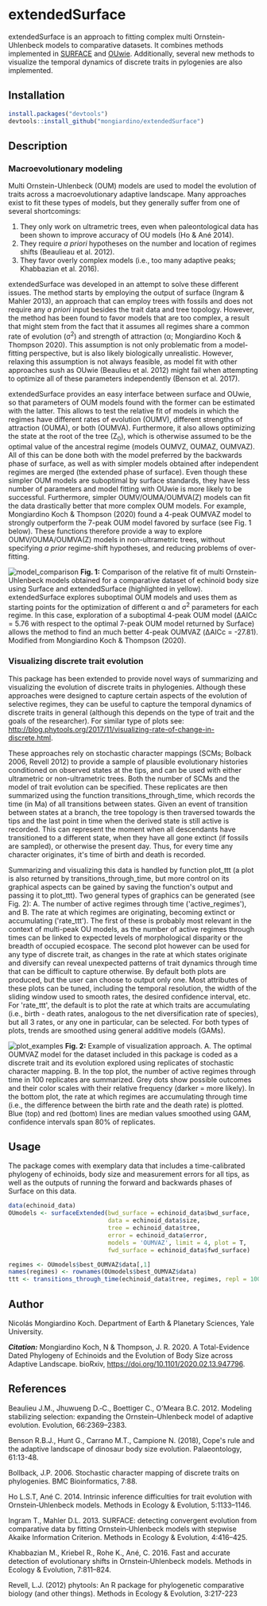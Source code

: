 # extendedSurface
extendedSurface is an approach to fitting complex multi Ornstein-Uhlenbeck models to comparative datasets. It combines methods implemented in [SURFACE](https://www.otago.ac.nz/ecoevotago/code/surface.html) and [OUwie](https://www.jeremybeaulieu.org/r.html). Additionally, several new methods to visualize the temporal dynamics of discrete traits in pylogenies are also implemented.

## Installation
```R
install.packages("devtools")
devtools::install_github("mongiardino/extendedSurface")
```

## Description
### Macroevolutionary modeling
Multi Ornstein-Uhlenbeck (OUM) models are used to model the evolution of traits across a macroevolutionary adaptive landscape. Many approaches exist to fit these types of models, but they generally suffer from one of several shortcomings:
 1) They only work on ultrametric trees, even when paleontological data has been shown to improve accuracy of OU models (Ho & Ané 2014).
 2) They require *a priori* hypotheses on the number and location of regimes shifts (Beaulieau et al. 2012).
 3) They favor overly complex models (i.e., too many adaptive peaks; Khabbazian et al. 2016).
 
extendedSurface was developed in an attempt to solve these different issues. The method starts by employing the output of surface (Ingram & Mahler 2013), an approach that can employ trees with fossils and does not require any *a priori* input besides the trait data and tree topology. However, the method has been found to favor models that are too complex, a result that might stem from the fact that it assumes all regimes share a common rate of evolution (&sigma;<sup>2</sup>) and strength of attraction (&alpha;; Mongiardino Koch & Thompson 2020). This assumption is not only problematic from a model-fitting perspective, but is also likely biologically unrealistic. However, relaxing this assumption is not always feasible, as model fit with other approaches sush as OUwie (Beaulieu et al. 2012) might fail when attempting to optimize all of these parameters independently (Benson et al. 2017).

extendedSurface provides an easy interface between surface and OUwie, so that parameters of OUM models found with the former can be estimated with the latter. This allows to test the relative fit of models in which the regimes have different rates of evolution (OUMV), different strengths of attraction (OUMA), or both (OUMVA). Furthermore, it also allows optimizing the state at the root of the tree (Z<sub>0</sub>), which is otherwise assumed to be the optimal value of the ancestral regime (models OUMVZ, OUMAZ, OUMVAZ). All of this can be done both with the model preferred by the backwards phase of surface, as well as with simpler models obtained after independent regimes are merged (the extended phase of surface). Even though these simpler OUM models are suboptimal by surface standards, they have less number of parameters and model fitting with OUwie is more likely to be successful. Furthermore, simpler OUMV/OUMA/OUMVA(Z) models can fit the data drastically better that more complex OUM models. For example, Mongiardino Koch & Thompson (2020) found a 4-peak OUMVAZ model to strongly outperform the 7-peak OUM model favored by surface (see Fig. 1 below). These functions therefore provide a way to explore OUMV/OUMA/OUMVA(Z) models in non-ultrametric trees, without specifying *a prior* regime-shift hypotheses, and reducing problems of over-fitting.

![model_comparison](https://github.com/mongiardino/extendedSurface/blob/master/images/model_comparison.jpg)
**Fig. 1:** Comparison of the relative fit of multi Ornstein-Uhlenbeck models obtained for a comparative dataset of echinoid body size using Surface and extendedSurface (highlighted in yellow). extendedSurface explores suboptimal OUM models and uses them as starting points for the optimization of different &alpha; and &sigma;<sup>2</sup> parameters for each regime. In this case, exploration of a suboptimal 4-peak OUM model (&Delta;AICc = 5.76 with respect to the optimal 7-peak OUM model returned by Surface) allows the method to find an much better 4-peak OUMVAZ (&Delta;AICc = -27.81). Modified from Mongiardino Koch & Thompson (2020).

### Visualizing discrete trait evolution
This package has been extended to provide novel ways of summarizing and visualizing the evolution of discrete traits in phylogenies. Although these approaches were designed to capture certain aspects of the evolution of selective regimes, they can be useful to capture the temporal dynamics of discrete traits in general (although this depends on the type of trait and the goals of the researcher). For similar type of plots see: http://blog.phytools.org/2017/11/visualizing-rate-of-change-in-discrete.html.

These approaches rely on stochastic character mappings (SCMs; Bolback 2006, Revell 2012) to provide a sample of plausible evolutionary histories conditioned on observed states at the tips, and can be used with either ultrametric or non-ultrametric trees. Both the number of SCMs and the model of trait evolution can be specified. These replicates are then summarized using the function transitions_through_time, which records the time (in Ma) of all transitions between states. Given an event of transition between states at a branch, the tree topology is then traversed towards the tips and the last point in time when the derived state is still active is recorded. This can represent the moment when all descendants have transitioned to a different state, when they have all gone extinct (if fossils are sampled), or otherwise the present day. Thus, for every time any character originates, it's time of birth and death is recorded.

Summarizing and visualizing this data is handled by function plot_ttt (a plot is also returned by transitions_through_time, but more control on its graphical aspects can be gained by saving the function's output and passing it to plot_ttt). Two general types of graphics can be generated (see Fig. 2): A. The number of active regimes through time ('active_regimes'), and B. The rate at which regimes are originating, becoming extinct or accumulating ('rate_ttt'). The first of these is probably most relevant in the context of multi-peak OU models, as the number of active regimes through times can be linked to expected levels of morphological disparity or the breadth of occupied ecospace. The second plot however can be used for any type of discrete trait, as changes in the rate at which states originate and diversify can reveal unexpected patterns of trait dynamics through time that can be difficult to capture otherwise. By default both plots are produced, but the user can choose to output only one. Most attributes of these plots can be tuned, including the temporal resolution, the width of the sliding window used to smooth rates, the desired confidence interval, etc. For 'rate_ttt', the default is to plot the rate at which traits are accumulating (i.e., birth - death rates, analogous to the net diversification rate of species), but all 3 rates, or any one in particular, can be selected. For both types of plots, trends are smoothed using general additive models (GAMs).

![plot_examples](https://github.com/mongiardino/extendedSurface/blob/master/images/plot_examples.jpg)
**Fig. 2:** Example of visualization approach. A. The optimal OUMVAZ model for the dataset included in this package is coded as a discrete trait and its evolution explored using replicates of stochastic character mapping. B. In the top plot, the number of active regimes through time in 100 replicates are summarized. Grey dots show possible outcomes and their color scales with their relative frequency (darker = more likely). In the bottom plot, the rate at which regimes are accumulating through time (i.e., the difference between the birth rate and the death rate) is plotted. Blue (top) and red (bottom) lines are median values smoothed using GAM, confidence intervals span 80% of replicates.


## Usage
The package comes with exemplary data that includes a time-calibrated phylogeny of echinoids, body size and measurement errors for all tips, as well as the outputs of running the forward and backwards phases of Surface on this data.
```R
data(echinoid_data)
OUmodels <- surfaceExtended(bwd_surface = echinoid_data$bwd_surface,
                            data = echinoid_data$size,
                            tree = echinoid_data$tree,
                            error = echinoid_data$error,
                            models = 'OUMVAZ', limit = 4, plot = T,
                            fwd_surface = echinoid_data$fwd_surface)

regimes <- OUmodels$best_OUMVAZ$data[,1]
names(regimes) <- rownames(OUmodels$best_OUMVAZ$data)
ttt <- transitions_through_time(echinoid_data$tree, regimes, repl = 100, model = 'ER', plot = T)
```

## Author
Nicolás Mongiardino Koch. Department of Earth & Planetary Sciences, Yale University.

**_Citation:_** Mongiardino Koch, N & Thompson, J. R. 2020. A Total-Evidence Dated Phylogeny of Echinoids and the Evolution of Body Size across Adaptive Landscape. bioRxiv, https://doi.org/10.1101/2020.02.13.947796.

## References
Beaulieu J.M., Jhuwueng D.‐C., Boettiger C., O'Meara B.C. 2012. Modeling stabilizing selection: expanding the Ornstein–Uhlenbeck model of adaptive evolution. Evolution, 66:2369–2383.

Benson R.B.J., Hunt G., Carrano M.T., Campione N. (2018), Cope's rule and the adaptive landscape of dinosaur body size evolution. Palaeontology, 61:13-48.

Bollback, J.P. 2006. Stochastic character mapping of discrete traits on phylogenies. BMC Bioinformatics, 7:88.

Ho L.S.T, Ané C. 2014. Intrinsic inference difficulties for trait evolution with Ornstein‐Uhlenbeck models. Methods in Ecology & Evolution, 5:1133–1146.

Ingram T., Mahler D.L. 2013. SURFACE: detecting convergent evolution from comparative data by fitting Ornstein‐Uhlenbeck models with stepwise Akaike Information Criterion. Methods in Ecology & Evolution, 4:416–425.

Khabbazian M., Kriebel R., Rohe K., Ané, C. 2016. Fast and accurate detection of evolutionary shifts in Ornstein‐Uhlenbeck models. Methods in Ecology & Evolution, 7:811–824.

Revell, L.J. (2012) phytools: An R package for phylogenetic comparative biology (and other things). Methods in Ecology & Evolution, 3:217-223

